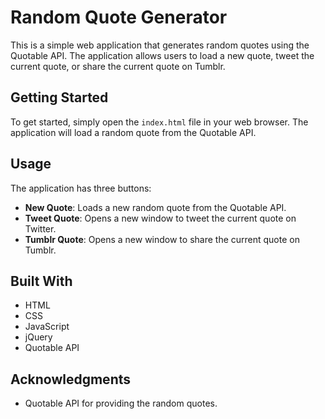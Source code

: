 # Random Quote Generator

This is a simple web application that generates random quotes using the Quotable API. The application allows users to load a new quote, tweet the current quote, or share the current quote on Tumblr.

## Getting Started

To get started, simply open the `index.html` file in your web browser. The application will load a random quote from the Quotable API.

## Usage

The application has three buttons:

- **New Quote**: Loads a new random quote from the Quotable API.
- **Tweet Quote**: Opens a new window to tweet the current quote on Twitter.
- **Tumblr Quote**: Opens a new window to share the current quote on Tumblr.

## Built With

- HTML
- CSS
- JavaScript
- jQuery
- Quotable API

## Acknowledgments

- Quotable API for providing the random quotes.